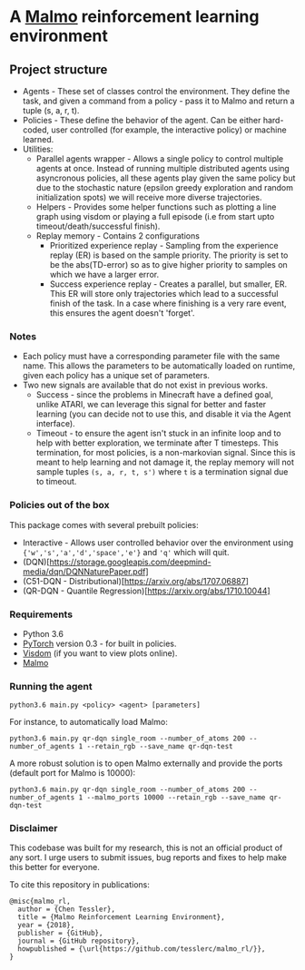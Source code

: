 # A [Malmo](https://github.com/Microsoft/malmo) reinforcement learning environment

## Project structure
* Agents - These set of classes control the environment. They define the task, and given a command from a policy - pass it to Malmo and return a tuple (s, a, r, t).
* Policies - These define the behavior of the agent. Can be either hard-coded, user controlled (for example, the interactive policy) or machine learned.
* Utilities:
  * Parallel agents wrapper - Allows a single policy to control multiple agents at once. Instead of running multiple distributed agents using asyncronous policies, all these agents play given the same policy but due to the stochastic nature (epsilon greedy exploration and random initialization spots) we will receive more diverse trajectories.
  * Helpers - Provides some helper functions such as plotting a line graph using visdom or playing a full episode (i.e from start upto timeout/death/successful finish).
  * Replay memory - Contains 2 configurations
    * Prioritized experience replay - Sampling from the experience replay (ER) is based on the sample priority. The priority is set to be the abs(TD-error) so as to give higher priority to samples on which we have a larger error.
    * Success experience replay - Creates a parallel, but smaller, ER. This ER will store only trajectories which lead to a successful finish of the task. In a case where finishing is a very rare event, this ensures the agent doesn't 'forget'.

### Notes
* Each policy must have a corresponding parameter file with the same name. This allows the parameters to be automatically loaded on runtime, given each policy has a unique set of parameters.
* Two new signals are available that do not exist in previous works.
  * Success - since the problems in Minecraft have a defined goal, unlike ATARI, we can leverage this signal for better and faster learning (you can decide not to use this, and disable it via the Agent interface).
  * Timeout - to ensure the agent isn't stuck in an infinite loop and to help with better exploration, we terminate after T timesteps. This termination, for most policies, is a non-markovian signal. Since this is meant to help learning and not damage it, the replay memory will not sample tuples `(s, a, r, t, s')` where `t` is a termination signal due to timeout.

### Policies out of the box
This package comes with several prebuilt policies:
* Interactive - Allows user controlled behavior over the environment using `{'w','s','a','d','space','e'}` and `'q'` which will quit.
* (DQN)[https://storage.googleapis.com/deepmind-media/dqn/DQNNaturePaper.pdf]
* (C51-DQN - Distributional)[https://arxiv.org/abs/1707.06887]
* (QR-DQN - Quantile Regression)[https://arxiv.org/abs/1710.10044]

### Requirements
* Python 3.6
* [PyTorch](http://pytorch.org/) version 0.3 - for built in policies.
* [Visdom](https://github.com/facebookresearch/visdom) (if you want to view plots online).
* [Malmo](https://github.com/Microsoft/malmo)

### Running the agent
```
python3.6 main.py <policy> <agent> [parameters]
```

For instance, to automatically load Malmo:
```
python3.6 main.py qr-dqn single_room --number_of_atoms 200 --number_of_agents 1 --retain_rgb --save_name qr-dqn-test
```

A more robust solution is to open Malmo externally and provide the ports (default port for Malmo is 10000):
```
python3.6 main.py qr-dqn single_room --number_of_atoms 200 --number_of_agents 1 --malmo_ports 10000 --retain_rgb --save_name qr-dqn-test
```

### Disclaimer
This codebase was built for my research, this is not an official product of any sort.
I urge users to submit issues, bug reports and fixes to help make this better for everyone.

To cite this repository in publications:
```
@misc{malmo_rl,
  author = {Chen Tessler},
  title = {Malmo Reinforcement Learning Environment},
  year = {2018},
  publisher = {GitHub},
  journal = {GitHub repository},
  howpublished = {\url{https://github.com/tesslerc/malmo_rl/}},
}
```
